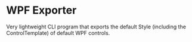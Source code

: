 # WPF Exporter
Very lightweight CLI program that exports the default Style (including the ControlTemplate) of default WPF controls.
